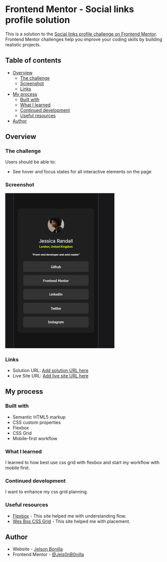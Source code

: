 # Frontend Mentor - Social links profile solution

This is a solution to the [Social links profile challenge on Frontend Mentor](https://www.frontendmentor.io/challenges/social-links-profile-UG32l9m6dQ). Frontend Mentor challenges help you improve your coding skills by building realistic projects.

## Table of contents

- [Overview](#overview)
  - [The challenge](#the-challenge)
  - [Screenshot](#screenshot)
  - [Links](#links)
- [My process](#my-process)
  - [Built with](#built-with)
  - [What I learned](#what-i-learned)
  - [Continued development](#continued-development)
  - [Useful resources](#useful-resources)
- [Author](#author)

## Overview

### The challenge

Users should be able to:

- See hover and focus states for all interactive elements on the page

### Screenshot

![](./screenshot.jpg)

### Links

- Solution URL: [Add solution URL here](https://your-solution-url.com)
- Live Site URL: [Add live site URL here](https://jelson-social-links-profile-main.netlify.app/)

## My process

### Built with

- Semantic HTML5 markup
- CSS custom properties
- Flexbox
- CSS Grid
- Mobile-first workflow

### What I learned

I learned to how best use css grid with flexbox and start my workflow with mobile first.

### Continued development

I want to enhance my css grid planning.

### Useful resources

- [Flexbox](https://css-tricks.com/snippets/css/a-guide-to-flexbox/) - This site helped me with understanding flow.
- [Wes Bos CSS Grid](https://cssgrid.io/) - This site helped me with placement.

## Author

- Website - [Jelson Bonilla](https://jelson-social-links-profile-main.netlify.app/)
- Frontend Mentor - [@Jels0nB0nilla](https://www.frontendmentor.io/profile/Jels0nB0nilla)
